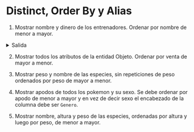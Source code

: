 # Distinct, Order By y Alias

1) Mostrar nombre y dinero de los entrenadores. Ordenar por nombre de menor a mayor.

<details>
    <summary>Salida</summary>

| nombre             | dinero    |
| :---:              | :---:     |
| abrilchauq         | 50000     |
| Liono02            | 10000     |
| LucasMedina04      | 10000     |
| luchoxx87          | 10000     |
| magalirodriguez09  | 15000     |
| recalDER           | 10000     |
    
</details>

2) Mostrar todos los atributos de la entidad Objeto. Ordenar por venta de mayor a menor.

3) Mostrar peso y nombre de las especies, sin repeticiones de peso ordenados por peso de mayor a menor.

4) Mostrar apodos de todos los pokemon y su sexo. Se debe ordenar por apodo de menor a mayor y en vez de decir sexo el encabezado de la columna debe ser `Genero`.

5) Mostrar nombre, altura y peso de las especies, ordenadas por altura y luego por peso, de menor a mayor.
